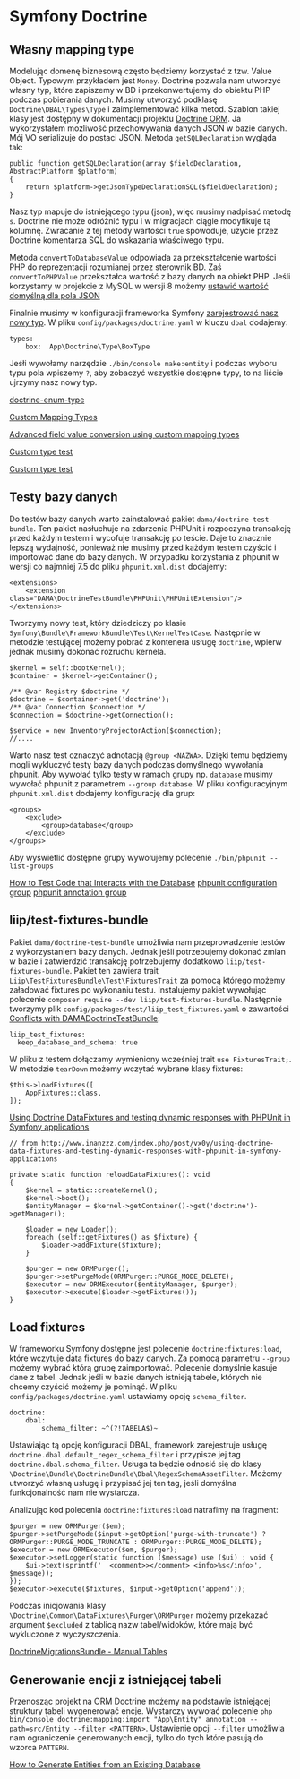 # Symfony Doctrine

## Własny mapping type

Modelując domenę biznesową często będziemy korzystać z tzw. Value Object. Typowym przykładem jest `Money`. Doctrine pozwala nam utworzyć własny typ, które zapiszemy w BD i przekonwertujemy do obiektu PHP podczas pobierania danych. Musimy utworzyć podklasę `Doctrine\DBAL\Types\Type` i zaimplementować kilka metod.
Szablon takiej klasy jest dostępny w dokumentacji projektu [Doctrine ORM](https://www.doctrine-project.org/projects/doctrine-orm/en/2.7/cookbook/custom-mapping-types.html). Ja wykorzystałem możliwość przechowywania danych JSON w bazie danych. Mój VO serializuje do postaci JSON. Metoda `getSQLDeclaration` wygląda tak:
```
public function getSQLDeclaration(array $fieldDeclaration, AbstractPlatform $platform)
{
    return $platform->getJsonTypeDeclarationSQL($fieldDeclaration);
}
```
Nasz typ mapuje do istniejącego typu (json), więc musimy nadpisać metodę `s`. Doctrine nie może odróżnić typu i w migracjach ciągle modyfikuje tą kolumnę. Zwracanie z tej metody wartości `true` spowoduje, użycie przez Doctrine komentarza SQL do wskazania właściwego typu.

Metoda `convertToDatabaseValue` odpowiada za przekształcenie wartości PHP do reprezentacji rozumianej przez sterownik BD. Zaś `convertToPHPValue` przekształca wartość z bazy danych na obiekt PHP. Jeśli korzystamy w projekcie z MySQL w wersji 8 możemy [ustawić wartość domyślną dla pola JSON](https://dbfiddle.uk/?rdbms=mysql_8.0&fiddle=57a9cb839d838075eced99d68f0a832a)

Finalnie musimy w konfiguracji frameworka Symfony [zarejestrować nasz nowy typ](https://symfony.com/doc/current/doctrine/dbal.html). W pliku `config/packages/doctrine.yaml` w kluczu `dbal` dodajemy:
```
types:
    box:  App\Doctrine\Type\BoxType
```

Jeśłi wywołamy narzędzie `./bin/console make:entity` i podczas wyboru typu pola wpiszemy `?`, aby zobaczyć wszystkie dostępne typy, to na liście ujrzymy nasz nowy typ.

[doctrine-enum-type](https://github.com/acelaya/doctrine-enum-type)

[Custom Mapping Types](https://www.doctrine-project.org/projects/doctrine-dbal/en/latest/reference/types.html#custom-mapping-types)

[Advanced field value conversion using custom mapping types](https://www.doctrine-project.org/projects/doctrine-orm/en/2.7/cookbook/advanced-field-value-conversion-using-custom-mapping-types.html#advanced-field-value-conversion-using-custom-mapping-types)

[Custom type test](https://github.com/odolbeau/phone-number-bundle/blob/7f9530b521f4baaf55232f47a13b737b9343e895/tests/Doctrine/DBAL/Types/PhoneNumberTypeTest.php)

[Custom type test](https://github.com/acelaya/doctrine-enum-type/blob/4db8de01d8044446c6e5ec4958e082a2be65000c/test/Type/PhpEnumTypeTest.php)

## Testy bazy danych

Do testów bazy danych warto zainstalować pakiet `dama/doctrine-test-bundle`. Ten pakiet nasłuchuje na zdarzenia PHPUnit i rozpoczyna transakcję przed każdym testem i wycofuje transakcję po teście. Daje to znacznie lepszą wydajność, ponieważ nie musimy przed każdym testem czyścić i importować dane do bazy danych. W przypadku korzystania z phpunit w wersji co najmniej 7.5 do pliku `phpunit.xml.dist` dodajemy:
```
<extensions>
    <extension class="DAMA\DoctrineTestBundle\PHPUnit\PHPUnitExtension"/>
</extensions>
```

Tworzymy nowy test, który dziedziczy po klasie `Symfony\Bundle\FrameworkBundle\Test\KernelTestCase`. Następnie w metodzie testującej możemy pobrać z kontenera usługę `doctrine`, wpierw jednak musimy dokonać rozruchu kernela.

```
$kernel = self::bootKernel();
$container = $kernel->getContainer();

/** @var Registry $doctrine */
$doctrine = $container->get('doctrine');
/** @var Connection $connection */
$connection = $doctrine->getConnection();

$service = new InventoryProjectorAction($connection);
//....
```
Warto nasz test oznaczyć adnotacją `@group <NAZWA>`. Dzięki temu będziemy mogli wykluczyć testy bazy danych podczas domyślnego wywołania phpunit. Aby wywołać tylko testy w ramach grupy np. `database` musimy wywołać phpunit z parametrem `--group database`. W pliku konfiguracyjnym `phpunit.xml.dist` dodajemy konfigurację dla grup:

```
<groups>
    <exclude>
        <group>database</group>
    </exclude>
</groups>
```

Aby wyświetlić dostępne grupy wywołujemy polecenie `./bin/phpunit --list-groups`

[How to Test Code that Interacts with the Database](https://symfony.com/doc/4.4/testing/database.html)
[phpunit  configuration group](https://phpunit.readthedocs.io/en/9.3/configuration.html#the-groups-element)
[phpunit annotation group](https://phpunit.readthedocs.io/en/9.3/annotations.html#appendixes-annotations-group)

## liip/test-fixtures-bundle

Pakiet `dama/doctrine-test-bundle` umożliwia nam przeprowadzenie testów z wykorzystaniem bazy danych. Jednak jeśli potrzebujemy dokonać zmian w bazie i zatwierdzić transakcję potrzebujemy dodatkowo `liip/test-fixtures-bundle`. Pakiet ten zawiera trait `Liip\TestFixturesBundle\Test\FixturesTrait` za pomocą którego możemy załadować fixtures po wykonaniu testu. Instalujemy pakiet wywołując polecenie `composer require --dev liip/test-fixtures-bundle`. Następnie tworzymy plik `config/packages/test/liip_test_fixtures.yaml` o zawartości [Conflicts with DAMADoctrineTestBundle](https://github.com/liip/LiipTestFixturesBundle/blob/master/doc/caveats.md#damadoctrinetestbundle):

```
liip_test_fixtures:
  keep_database_and_schema: true
```

W pliku z testem dołączamy wymieniony wcześniej trait `use FixturesTrait;`. W metodzie `tearDown` możemy wczytać wybrane klasy fixtures:

```
$this->loadFixtures([
    AppFixtures::class,
]);
```

[Using Doctrine DataFixtures and testing dynamic responses with PHPUnit in Symfony applications](http://www.inanzzz.com/index.php/post/vx0y/using-doctrine-data-fixtures-and-testing-dynamic-responses-with-phpunit-in-symfony-applications)

```
// from http://www.inanzzz.com/index.php/post/vx0y/using-doctrine-data-fixtures-and-testing-dynamic-responses-with-phpunit-in-symfony-applications

private static function reloadDataFixtures(): void
{
    $kernel = static::createKernel();
    $kernel->boot();
    $entityManager = $kernel->getContainer()->get('doctrine')->getManager();

    $loader = new Loader();
    foreach (self::getFixtures() as $fixture) {
        $loader->addFixture($fixture);
    }

    $purger = new ORMPurger();
    $purger->setPurgeMode(ORMPurger::PURGE_MODE_DELETE);
    $executor = new ORMExecutor($entityManager, $purger);
    $executor->execute($loader->getFixtures());
}
```

## Load fixtures

W frameworku Symfony dostępne jest polecenie `doctrine:fixtures:load`, które wczytuje data fixtures do bazy danych. Za pomocą parametru `--group` możemy wybrać którą grupę zaimportować. Polecenie domyślnie kasuje dane z tabel. Jednak jeśli w bazie danych istnieją tabele, których nie chcemy czyścić możemy je pominąć. W pliku `config/packages/doctrine.yaml` ustawiamy opcję `schema_filter`.

```
doctrine:
    dbal:
        schema_filter: ~^(?!TABELA$)~
```

Ustawiając tą opcję konfiguracji DBAL, framework zarejestruje usługę `doctrine.dbal.default_regex_schema_filter` i przypisze jej tag `doctrine.dbal.schema_filter`. Usługa ta będzie odnosić się do klasy `\Doctrine\Bundle\DoctrineBundle\Dbal\RegexSchemaAssetFilter`. Możemy utworzyć własną usługę i przypisać jej ten tag, jeśli domyślna funkcjonalność nam nie wystarcza.

Analizując kod polecenia `doctrine:fixtures:load` natrafimy na fragment:

```
$purger = new ORMPurger($em);
$purger->setPurgeMode($input->getOption('purge-with-truncate') ? ORMPurger::PURGE_MODE_TRUNCATE : ORMPurger::PURGE_MODE_DELETE);
$executor = new ORMExecutor($em, $purger);
$executor->setLogger(static function ($message) use ($ui) : void {
    $ui->text(sprintf('  <comment>></comment> <info>%s</info>', $message));
});
$executor->execute($fixtures, $input->getOption('append'));
```

Podczas inicjowania klasy `\Doctrine\Common\DataFixtures\Purger\ORMPurger` możemy przekazać argument `$excluded` z tablicą nazw tabel/widoków, które mają być wykluczone z wyczyszczenia.

[DoctrineMigrationsBundle - Manual Tables](https://symfony.com/doc/current/bundles/DoctrineMigrationsBundle/index.html#manual-tables)

## Generowanie encji z istniejącej tabeli

Przenosząc projekt na ORM Doctrine możemy na podstawie istniejącej struktury tabeli wygenerować encje. Wystarczy wywołać polecenie `php bin/console doctrine:mapping:import "App\Entity" annotation --path=src/Entity --filter <PATTERN>`. Ustawienie opcji `--filter` umożliwia nam ograniczenie generowanych encji, tylko do tych które pasują do wzorca `PATTERN`.

[How to Generate Entities from an Existing Database](https://symfony.com/doc/current/doctrine/reverse_engineering.html)
